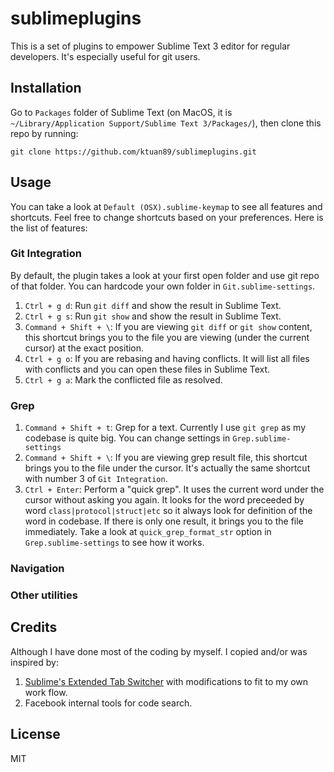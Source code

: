 # sublimeplugins

This is a set of plugins to empower Sublime Text 3 editor for regular developers. It's especially useful for git users.

## Installation

Go to `Packages` folder of Sublime Text (on MacOS, it is `~/Library/Application Support/Sublime Text 3/Packages/`), then clone this repo by running:

```
git clone https://github.com/ktuan89/sublimeplugins.git
```

## Usage

You can take a look at `Default (OSX).sublime-keymap` to see all features and shortcuts. Feel free to change shortcuts based on your preferences. Here is the list of features:

### Git Integration

By default, the plugin takes a look at your first open folder and use git repo of that folder. You can hardcode your own folder in `Git.sublime-settings`.

 1. `Ctrl + g d`: Run `git diff` and show the result in Sublime Text.
 2. `Ctrl + g s`: Run `git show` and show the result in Sublime Text.
 3. `Command + Shift + \`: If you are viewing `git diff` or `git show` content, this shortcut brings you to the file you are viewing (under the current cursor) at the exact position.
 4. `Ctrl + g o`: If you are rebasing and having conflicts. It will list all files with conflicts and you can open these files in Sublime Text.
 5. `Ctrl + g a`: Mark the conflicted file as resolved.

### Grep

 1. `Command + Shift + t`: Grep for a text. Currently I use `git grep` as my codebase is quite big. You can change settings in `Grep.sublime-settings`
 2. `Command + Shift + \`: If you are viewing grep result file, this shortcut brings you to the file under the cursor. It's actually the same shortcut with number 3 of `Git Integration`.
 3. `Ctrl + Enter`: Perform a "quick grep". It uses the current word under the cursor without asking you again. It looks for the word preceeded by word `class|protocol|struct|etc` so it always look for definition of the word in codebase. If there is only one result, it brings you to the file immediately. Take a look at `quick_grep_format_str` option in `Grep.sublime-settings` to see how it works.

### Navigation

### Other utilities


## Credits

Although I have done most of the coding by myself. I copied and/or was inspired by:
 1. [Sublime's Extended Tab Switcher](https://github.com/rajeshvaya/Sublime-Extended-Tab-Switcher) with modifications to fit to my own work flow.
 2. Facebook internal tools for code search.

## License

MIT